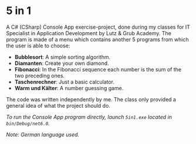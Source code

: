 # 5 in 1

A C# (CSharp) Console App exercise-project, done during my classes for IT Specialist in Application Development by Lutz & Grub Academy. The program is made of a menu which contains another 5 programs from which the user is able to choose:

- **Bubblesort**: A simple sorting algorithm.
- **Diamanten**: Create your own diamond.
- **Fibonacci**: In the Fibonacci sequence each number is the sum of the two preceding ones.
- **Taschenrechner**: Just a basic calculator.
- **Warm und Kälter**: A number guessing game.

The code was written independently by me. The class only provided a general idea of what the project should do.

*To run the Console App program directly, launch `5in1.exe` located in `bin/Debug/net6.0`.*

*Note: German language used.*

